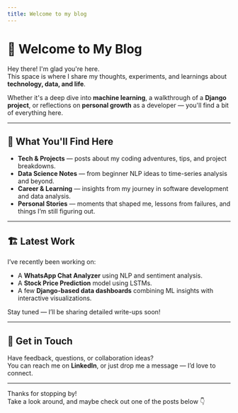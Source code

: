 ```yaml
---
title: Welcome to my blog
---
```


# 👋 Welcome to My Blog

Hey there! I'm glad you're here.  
This space is where I share my thoughts, experiments, and learnings about **technology, data, and life**.  

Whether it's a deep dive into **machine learning**, a walkthrough of a **Django project**, or reflections on **personal growth** as a developer — you'll find a bit of everything here.

---

## 🧠 What You'll Find Here

- **Tech & Projects** — posts about my coding adventures, tips, and project breakdowns.  
- **Data Science Notes** — from beginner NLP ideas to time-series analysis and beyond.  
- **Career & Learning** — insights from my journey in software development and data analysis.  
- **Personal Stories** — moments that shaped me, lessons from failures, and things I’m still figuring out.

---

## 🏗️ Latest Work

I’ve recently been working on:
- A **WhatsApp Chat Analyzer** using NLP and sentiment analysis.  
- A **Stock Price Prediction** model using LSTMs.  
- A few **Django-based data dashboards** combining ML insights with interactive visualizations.

Stay tuned — I’ll be sharing detailed write-ups soon!

---

## 💬 Get in Touch

Have feedback, questions, or collaboration ideas?  
You can reach me on **LinkedIn**, or just drop me a message — I’d love to connect.

---

Thanks for stopping by!  
Take a look around, and maybe check out one of the posts below 👇

